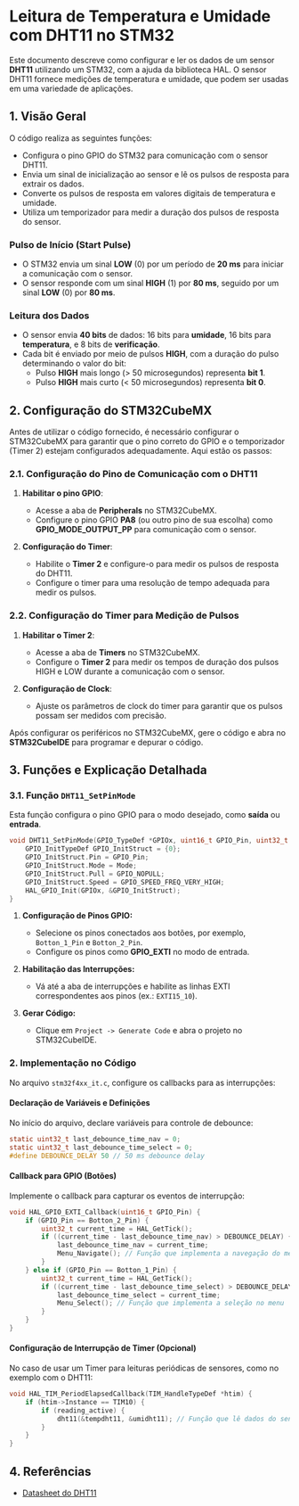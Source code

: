 # Leitura de Temperatura e Umidade com DHT11 no STM32

Este documento descreve como configurar e ler os dados de um sensor **DHT11** utilizando um STM32, com a ajuda da biblioteca HAL. O sensor DHT11 fornece medições de temperatura e umidade, que podem ser usadas em uma variedade de aplicações.

## 1. Visão Geral

O código realiza as seguintes funções:
- Configura o pino GPIO do STM32 para comunicação com o sensor DHT11.
- Envia um sinal de inicialização ao sensor e lê os pulsos de resposta para extrair os dados.
- Converte os pulsos de resposta em valores digitais de temperatura e umidade.
- Utiliza um temporizador para medir a duração dos pulsos de resposta do sensor.

### **Pulso de Início (Start Pulse)**

- O STM32 envia um sinal **LOW** (0) por um período de **20 ms** para iniciar a comunicação com o sensor.
- O sensor responde com um sinal **HIGH** (1) por **80 ms**, seguido por um sinal **LOW** (0) por **80 ms**.

### **Leitura dos Dados**

- O sensor envia **40 bits** de dados: 16 bits para **umidade**, 16 bits para **temperatura**, e 8 bits de **verificação**.
- Cada bit é enviado por meio de pulsos **HIGH**, com a duração do pulso determinando o valor do bit:
  - Pulso **HIGH** mais longo (> 50 microsegundos) representa **bit 1**.
  - Pulso **HIGH** mais curto (< 50 microsegundos) representa **bit 0**.

## 2. Configuração do STM32CubeMX

Antes de utilizar o código fornecido, é necessário configurar o STM32CubeMX para garantir que o pino correto do GPIO e o temporizador (Timer 2) estejam configurados adequadamente. Aqui estão os passos:

### 2.1. Configuração do Pino de Comunicação com o DHT11

1. **Habilitar o pino GPIO**:
   - Acesse a aba de **Peripherals** no STM32CubeMX.
   - Configure o pino GPIO **PA8** (ou outro pino de sua escolha) como **GPIO_MODE_OUTPUT_PP** para comunicação com o sensor.

2. **Configuração do Timer**:
   - Habilite o **Timer 2** e configure-o para medir os pulsos de resposta do DHT11.
   - Configure o timer para uma resolução de tempo adequada para medir os pulsos.

### 2.2. Configuração do Timer para Medição de Pulsos

1. **Habilitar o Timer 2**:
   - Acesse a aba de **Timers** no STM32CubeMX.
   - Configure o **Timer 2** para medir os tempos de duração dos pulsos HIGH e LOW durante a comunicação com o sensor.

2. **Configuração de Clock**:
   - Ajuste os parâmetros de clock do timer para garantir que os pulsos possam ser medidos com precisão.

Após configurar os periféricos no STM32CubeMX, gere o código e abra no **STM32CubeIDE** para programar e depurar o código.

## 3. Funções e Explicação Detalhada

### 3.1. Função `DHT11_SetPinMode`

Esta função configura o pino GPIO para o modo desejado, como **saída** ou **entrada**.

```c
void DHT11_SetPinMode(GPIO_TypeDef *GPIOx, uint16_t GPIO_Pin, uint32_t Mode) {
    GPIO_InitTypeDef GPIO_InitStruct = {0};
    GPIO_InitStruct.Pin = GPIO_Pin;
    GPIO_InitStruct.Mode = Mode;
    GPIO_InitStruct.Pull = GPIO_NOPULL;
    GPIO_InitStruct.Speed = GPIO_SPEED_FREQ_VERY_HIGH;
    HAL_GPIO_Init(GPIOx, &GPIO_InitStruct);
}
```
1. **Configuração de Pinos GPIO:**
   - Selecione os pinos conectados aos botões, por exemplo, `Botton_1_Pin` e `Botton_2_Pin`.
   - Configure os pinos como **GPIO_EXTI** no modo de entrada.

2. **Habilitação das Interrupções:**
   - Vá até a aba de interrupções e habilite as linhas EXTI correspondentes aos pinos (ex.: `EXTI15_10`).

3. **Gerar Código:**
   - Clique em `Project -> Generate Code` e abra o projeto no STM32CubeIDE.

### 2. Implementação no Código
No arquivo `stm32f4xx_it.c`, configure os callbacks para as interrupções:

#### Declaração de Variáveis e Definições
No início do arquivo, declare variáveis para controle de debounce:

```c
static uint32_t last_debounce_time_nav = 0;
static uint32_t last_debounce_time_select = 0;
#define DEBOUNCE_DELAY 50 // 50 ms debounce delay
```

#### Callback para GPIO (Botões)
Implemente o callback para capturar os eventos de interrupção:

```c
void HAL_GPIO_EXTI_Callback(uint16_t GPIO_Pin) {
    if (GPIO_Pin == Botton_2_Pin) {
        uint32_t current_time = HAL_GetTick();
        if ((current_time - last_debounce_time_nav) > DEBOUNCE_DELAY) {
            last_debounce_time_nav = current_time;
            Menu_Navigate(); // Função que implementa a navegação do menu
        }
    } else if (GPIO_Pin == Botton_1_Pin) {
        uint32_t current_time = HAL_GetTick();
        if ((current_time - last_debounce_time_select) > DEBOUNCE_DELAY) {
            last_debounce_time_select = current_time;
            Menu_Select(); // Função que implementa a seleção no menu
        }
    }
}
```

#### Configuração de Interrupção de Timer (Opcional)
No caso de usar um Timer para leituras periódicas de sensores, como no exemplo com o DHT11:

```c
void HAL_TIM_PeriodElapsedCallback(TIM_HandleTypeDef *htim) {
    if (htim->Instance == TIM10) {
        if (reading_active) {
            dht11(&tempdht11, &umidht11); // Função que lê dados do sensor DHT11
        }
    }
}
```


## 4. Referências

- [Datasheet do DHT11](https://www.mouser.com/datasheet/2/758/DHT11-Technical-Data-Sheet-Translated-Version-1143054.pdf) 
